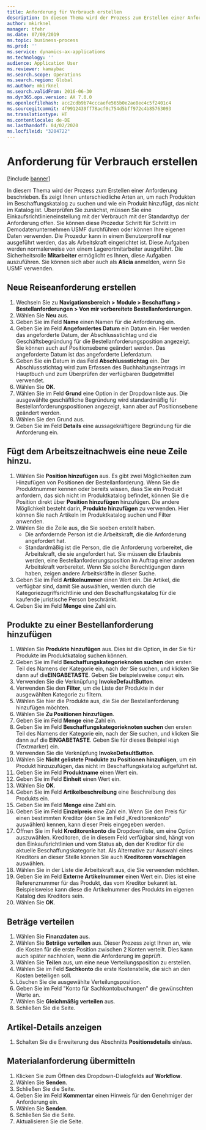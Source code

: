 ```yaml
---
title: Anforderung für Verbrauch erstellen
description: In diesem Thema wird der Prozess zum Erstellen einer Anforderung beschrieben.
author: mkirknel
manager: tfehr
ms.date: 07/09/2019
ms.topic: business-process
ms.prod: ''
ms.service: dynamics-ax-applications
ms.technology: ''
audience: Application User
ms.reviewer: kamaybac
ms.search.scope: Operations
ms.search.region: Global
ms.author: mkirknel
ms.search.validFrom: 2016-06-30
ms.dyn365.ops.version: AX 7.0.0
ms.openlocfilehash: acc2cdb9b74cccaefe565b0e2ae8ec4c5f2401c4
ms.sourcegitcommit: 4f9912439ff78acf0c754d5bff972c4b85763093
ms.translationtype: HT
ms.contentlocale: de-DE
ms.lasthandoff: 04/02/2020
ms.locfileid: "3204722"
---
```

# <a name="create-a-requisition-for-consumption"></a>Anforderung für Verbrauch erstellen

[!include [banner](../../includes/banner.md)]

In diesem Thema wird der Prozess zum Erstellen einer Anforderung beschrieben. Es zeigt Ihnen unterschiedliche Arten an, um nach Produkten im Beschaffungskatalog zu suchen und wie ein Produkt hinzufügt, das nicht im Katalog ist. Überprüfen Sie zunächst, müssen Sie eine Einkaufsrichtlinieneinstellung mit der Verbrauch mit der Standardtyp der Anforderung offen. Sie können diese Prozedur Schritt für Schritt im Demodatenunternehmen USMF durchführen oder können Ihre eigenen Daten verwenden. Die Prozedur kann in einem Benutzerprofil nur ausgeführt werden, das als Arbeitskraft eingerichtet ist. Diese Aufgaben werden normalerweise von einem Lagerortmitarbeiter ausgeführt. Die Sicherheitsrolle **Mitarbeiter** ermöglicht es Ihnen, diese Aufgaben auszuführen. Sie können sich aber auch als **Alicia** anmelden, wenn Sie USMF verwenden.


## <a name="create-a-new-requisition"></a>Neue Reiseanforderung erstellen
1. Wechseln Sie zu **Navigationsbereich > Module > Beschaffung > Bestellanforderungen > Von mir vorbereitete Bestellanforderungen**.
2. Wählen Sie **Neu** aus.
3. Geben Sie im Feld **Name** einen Namen für die Anforderung ein.
4. Geben Sie im Feld **Angefordertes Datum** ein Datum ein. Hier werden das angeforderte Datum, der Abschlussstichtag und die Geschäftsbegründung für die Bestellanforderungsposition angezeigt. Sie können auch auf Positionsebene geändert werden. Das angeforderte Datum ist das angeforderte Lieferdatum.  
5. Geben Sie ein Datum in das Feld **Abschlussstichtag** ein. Der Abschlussstichtag wird zum Erfassen des Buchhaltungseintrags im Hauptbuch und zum Überprüfen der verfügbaren Budgetmittel verwendet.  
6. Wählen Sie **OK**.
7. Wählen Sie im Feld **Grund** eine Option in der Dropdownliste aus. Die ausgewählte geschäftliche Begründung wird standardmäßig für Bestellanforderungspositionen angezeigt, kann aber auf Positionsebene geändert werden.  
8. Wählen Sie den Grund aus.
9. Geben Sie im Feld **Details** eine aussagekräftigere Begründung für die Anforderung ein.

## <a name="add-a-line-to-the-requisition"></a>Fügt dem Arbeitszeitnachweis eine neue Zeile hinzu.
1. Wählen Sie **Position hinzufügen** aus. Es gibt zwei Möglichkeiten zum Hinzufügen von Positionen der Bestellanforderung. Wenn Sie die Produktnummer kennen oder bereits wissen, dass Sie ein Produkt anfordern, das sich nicht im Produktkatalog befindet, können Sie die Position direkt über **Position hinzufügen** hinzufügen. Die andere Möglichkeit besteht darin, **Produkte hinzufügen** zu verwenden. Hier können Sie nach Artikeln im Produktkatalog suchen und Filter anwenden.    
2. Wählen Sie die Zeile aus, die Sie soeben erstellt haben.
    - Die anfordernde Person ist die Arbeitskraft, die die Anforderung angefordert hat.   
    - Standardmäßig ist die Person, die die Anforderung vorbereitet, die Arbeitskraft, die sie angefordert hat. Sie müssen die Erlaubnis werden, eine Bestellanforderungsposition im Auftrag einer anderen Arbeitskraft vorbereitet. Wenn Sie solche Berechtigungen dann haben, zeigen andere Arbeitskräfte in dieser Suche.  
3. Geben Sie im Feld **Artikelnummer** einen Wert ein. Die Artikel, die verfügbar sind, damit Sie auswählen, werden durch die Kategoriezugriffsrichtlinie und den Beschaffungskatalog für die kaufende juristische Person beschränkt.   
4. Geben Sie im Feld **Menge** eine Zahl ein.

## <a name="add-more-products-to-the-requisition"></a>Produkte zu einer Bestellanforderung hinzufügen
1. Wählen Sie **Produkte hinzufügen** aus. Dies ist die Option, in der Sie für Produkte im Produktkatalog suchen können.    
2. Geben Sie im Feld **Beschaffungskategorieknoten suchen** den ersten Teil des Namens der Kategorie ein, nach der Sie suchen, und klicken Sie dann auf die**EINGABETASTE**. Geben Sie beispielsweise `comput` ein.  
3. Verwenden Sie die Verknüpfung **InvokeDefaultButton**.
4. Verwenden Sie den **Filter**, um die Liste der Produkte in der ausgewählten Kategorie zu filtern.
5. Wählen Sie hier die Produkte aus, die Sie der Bestellanforderung hinzufügen möchten.
6. Wählen Sie **Zu Positionen hinzufügen**.
7. Geben Sie im Feld **Menge** eine Zahl ein.
8. Geben Sie im Feld **Beschaffungskategorieknoten suchen** den ersten Teil des Namens der Kategorie ein, nach der Sie suchen, und klicken Sie dann auf die **EINGABETASTE**. Geben Sie für dieses Beispiel `High` (Textmarker) ein.  
9. Verwenden Sie die Verknüpfung **InvokeDefaultButton**.
10. Wählen Sie **Nicht gelistete Produkte zu Positionen hinzufügen**, um ein Produkt hinzuzufügen, das nicht im Beschaffungskatalog aufgeführt ist.
11. Geben Sie im Feld **Produktname** einen Wert ein.
12. Geben Sie im Feld **Einheit** einen Wert ein.
13. Wählen Sie **OK**.
14. Geben Sie im Feld **Artikelbeschreibung** eine Beschreibung des Produkts ein.
15. Geben Sie im Feld **Menge** eine Zahl ein.
16. Geben Sie im Feld **Einzelpreis** eine Zahl ein. Wenn Sie den Preis für einen bestimmten Kreditor (den Sie im Feld „Kreditorenkonto“ auswählen) kennen, kann dieser Preis eingegeben werden.   
17. Öffnen Sie im Feld **Kreditorenkonto** die Dropdownliste, um eine Option auszuwählen. Kreditoren, die in diesem Feld verfügbar sind, hängt von den Einkaufsrichtlinien und vom Status ab, den der Kreditor für die aktuelle Beschaffungskategorie hat. Als Alternative zur Auswahl eines Kreditors an dieser Stelle können Sie auch **Kreditoren vorschlagen** auswählen.    
18. Wählen Sie in der Liste die Arbeitskraft aus, die Sie verwenden möchten.
19. Geben Sie im Feld **Externe Artikelnummer** einen Wert ein. Dies ist eine Referenznummer für das Produkt, das vom Kreditor bekannt ist. Beispielsweise kann diese die Artikelnummer des Produkts im eigenen Katalog des Kreditors sein.  
20. Wählen Sie **OK**.

## <a name="distribute-amounts"></a>Beträge verteilen
1. Wählen Sie **Finanzdaten** aus.
2. Wählen Sie **Beträge verteilen** aus. Dieser Prozess zeigt Ihnen an, wie die Kosten für die erste Position zwischen 2 Konten verteilt. Dies kann auch später nachholen, wenn die Anforderung im geprüft.  
3. Wählen Sie **Teilen** aus, um eine neue Verteilungsposition zu erstellen.
4. Wählen Sie im Feld **Sachkonto** die erste Kostenstelle, die sich an den Kosten beteiligen soll.
5. Löschen Sie die ausgewählte Verteilungsposition.
6. Geben Sie im Feld "Konto für Sachkontobuchungen" die gewünschten Werte an.
7. Wählen Sie **Gleichmäßig verteilen** aus.
8. Schließen Sie die Seite.

## <a name="view-line-details"></a>Artikel-Details anzeigen
1. Schalten Sie die Erweiterung des Abschnitts **Positionsdetails** ein/aus.

## <a name="submit-the-requisition"></a>Materialanforderung übermitteln
1. Klicken Sie zum Öffnen des Dropdown-Dialogfelds auf **Workflow**.
2. Wählen Sie **Senden**.
3. Schließen Sie die Seite.
4. Geben Sie im Feld **Kommentar** einen Hinweis für den Genehmiger der Anforderung ein.
5. Wählen Sie **Senden**.
6. Schließen Sie die Seite.
7. Aktualisieren Sie die Seite.

